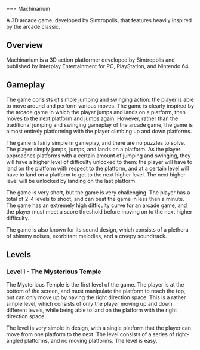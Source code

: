 
===
Machinarium

A 3D arcade game, developed by Simtropolis, that features heavily inspired by the arcade classic.

## Overview

Machinarium is a 3D action platformer developed by Simtropolis and published by Interplay Entertainment for PC, PlayStation, and Nintendo 64.

## Gameplay

The game consists of simple jumping and swinging action: the player is able to move around and perform various moves. The game is clearly inspired by the arcade game in which the player jumps and lands on a platform, then moves to the next platform and jumps again. However, rather than the traditional jumping and swinging gameplay of the arcade game, the game is almost entirely platforming with the player climbing up and down platforms.

The game is fairly simple in gameplay, and there are no puzzles to solve. The player simply jumps, jumps, and lands on a platform. As the player approaches platforms with a certain amount of jumping and swinging, they will have a higher level of difficulty unlocked to them: the player will have to land on the platform with respect to the platform, and at a certain level will have to land on a platform to get to the next higher level. The next higher level will be unlocked by landing on the last platform.

The game is very short, but the game is very challenging. The player has a total of 2-4 levels to shoot, and can beat the game in less than a minute. The game has an extremely high difficulty curve for an arcade game, and the player must meet a score threshold before moving on to the next higher difficulty.

The game is also known for its sound design, which consists of a plethora of shimmy noises, exorbitant melodies, and a creepy soundtrack.

## Levels

### Level I - The Mysterious Temple

The Mysterious Temple is the first level of the game. The player is at the bottom of the screen, and must manipulate the platform to reach the top, but can only move up by having the right direction space. This is a rather simple level, which consists of only the player moving up and down different levels, while being able to land on the platform with the right direction space.

The level is very simple in design, with a single platform that the player can move from one platform to the next. The level consists of a series of right-angled platforms, and no moving platforms. The level is easy,
